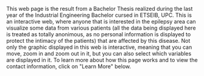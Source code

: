 This web page is the result from a Bachelor Thesis realized during the last year of the Industrial Engineering Bachelor cursed in ETSEIB, UPC. This is an interactive web, where anyone that is interested in the epilepsy area can visualize some data from various patients (all the data being displayed here is treated as totally anonimous, as no personal information is displayed to protect the intimacy of the patients) that are affected by this disease. Not only the graphic displayed in this web is interactive, meaning that you can move, zoom in and zoom out in it, but you can also select which variables are displayed in it. To learn more about how this page works and to view the contact information, click on "Learn More" below.